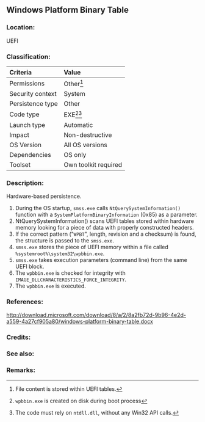 ## Windows Platform Binary Table <!-- general "title" of the persistence. Good to be unique. -->
<!-- separate sections by two empty lines -->
<!-- do not remove empty sections  -->


### Location: <!-- where to find it -->
UEFI


### Classification: <!-- see "how it works" document. Empty lime must go next. -->

|Criteria|Value|
|:---|:---|
|Permissions|Other[^1]|
|Security context| System |
|Persistence type| Other |
|Code type|EXE[^2][^3]|
|Launch type|Automatic|
|Impact|Non-destructive|
|OS Version|All OS versions|
|Dependencies|OS only|
|Toolset|Own toolkit required|


### Description:<!-- add two EOLs or two spaces at the end of line to create a line break -->
Hardware-based persistence.  
1. During the OS startup, `smss.exe` calls `NtQuerySystemInformation()` function with a `SystemPlatformBinaryInformation` (0x85) as a parameter.  
1. NtQuerySystemInformation() scans UEFI tables stored within hardware memory looking for a piece of data with properly constructed headers.  
1. If the correct pattern ("`WPBT`", length, revision and a checksum) is found, the structure is passed to the `smss.exe`.  
1. `smss.exe` stores the piece of UEFI memory within a file called `%systemroot%\system32\wpbbin.exe`.  
1. `smss.exe` takes execution parameters (command line) from the same UEFI block.  
1. The `wpbbin.exe` is checked for integrity with `IMAGE_DLLCHARACTERISTICS_FORCE_INTEGRITY`.  
1. The `wpbbin.exe` is executed.


### References: <!-- use <...> or [abc](https://...) syntax. Prepend with "- " when more than one -->
<http://download.microsoft.com/download/8/a/2/8a2fb72d-9b96-4e2d-a559-4a27cf905a80/windows-platform-binary-table.docx>


### Credits: <!-- use [abc](https://...) syntax. Prepend with "- " when more than one. -->


### See also: <!-- if refering to the same repo, use [Name](file.md) syntax. -->
<!-- prepend with "- " if more than one -->


### Remarks: <!-- see the usage in the "classification" section. Use only 1:1 references i.e. not refering to the same footnote from two different places -->
[^1]: File content is stored within UEFI tables.
[^2]: `wpbbin.exe` is created on disk during boot process
[^3]: The code must rely on `ntdll.dll`, without any Win32 API calls.
